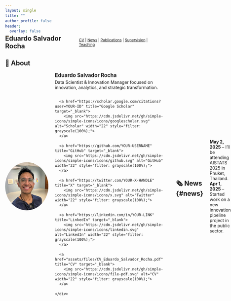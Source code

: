```yaml
---
layout: single
title: ""
author_profile: false
header:
  overlay: false
---
```


<!-- Header Navigation Bar -->
<div style="display: flex; justify-content: space-between; align-items: center; margin-top: -2em; margin-bottom: 2em;">
  <h1 style="margin: 0; font-size: 1.5em;">Eduardo Salvador Rocha</h1>
  <div style="font-size: 0.85em;">
    <a href="assets/files/CV_Eduardo_Salvador_Rocha.pdf">CV</a> |
    <a href="#news">News</a> |
    <a href="#publications">Publications</a> |
    <a href="#supervision">Supervision</a> |
    <a href="#teaching">Teaching</a>
  </div>
</div>

<!-- About Section with SVG icons -->
## 👋 About

<div style="display: flex; align-items: center; gap: 1.5em;">
  <img src="assets/img/headshot_circle.png" width="140" style="border-radius: 50%;">
  <div>
    <p style="margin: 0; font-size: 1.2em;"><strong>Eduardo Salvador Rocha</strong></p>
    <p style="margin-top: 0.3em;">Data Scientist & Innovation Manager focused on innovation, analytics, and strategic transformation.</p>
    <div style="display: flex; gap: 1em; margin-top: 0.5em;">

      <a href="https://scholar.google.com/citations?user=YOUR-ID" title="Google Scholar" target="_blank">
        <img src="https://cdn.jsdelivr.net/gh/simple-icons/simple-icons/icons/googlescholar.svg" alt="Scholar" width="22" style="filter: grayscale(100%);">
      </a>

      <a href="https://github.com/YOUR-USERNAME" title="GitHub" target="_blank">
        <img src="https://cdn.jsdelivr.net/gh/simple-icons/simple-icons/icons/github.svg" alt="GitHub" width="22" style="filter: grayscale(100%);">
      </a>

      <a href="https://twitter.com/YOUR-X-HANDLE" title="X" target="_blank">
        <img src="https://cdn.jsdelivr.net/gh/simple-icons/simple-icons/icons/x.svg" alt="Twitter" width="22" style="filter: grayscale(100%);">
      </a>

      <a href="https://linkedin.com/in/YOUR-LINK" title="LinkedIn" target="_blank">
        <img src="https://cdn.jsdelivr.net/gh/simple-icons/simple-icons/icons/linkedin.svg" alt="LinkedIn" width="22" style="filter: grayscale(100%);">
      </a>

      <a href="assets/files/CV_Eduardo_Salvador_Rocha.pdf" title="CV" target="_blank">
        <img src="https://cdn.jsdelivr.net/gh/simple-icons/simple-icons/icons/file-pdf.svg" alt="CV" width="22" style="filter: grayscale(100%);">
      </a>

    </div>
  </div>
</div>

---

## 🗞️ News {#news}

**May 2, 2025** – I’ll be attending AISTATS 2025 in Phuket, Thailand.  
**Apr 1, 2025** – Started work on a new innovation pipeline project in the public sector.  

---

## 📚 Publications {#publications}

- Rocha, E. (2024). *Responsible AI in Practice*. *Journal of Innovation & Ethics*.  
- Rocha, E. (2023). *Clustering as Insight*. *Data for Good Conference*.

---

## 🧑‍🎓 Supervision {#supervision}

- Ana López — Master's research on digital transformation (2023)  
- Carlos Méndez — Undergraduate thesis on machine learning in logistics (2022)  

---

## 🎓 Teaching {#teaching}

- Data Science Instructor – [Institution Name], 2023  
- Guest Lecturer – AI Ethics @ [University], 2022  
